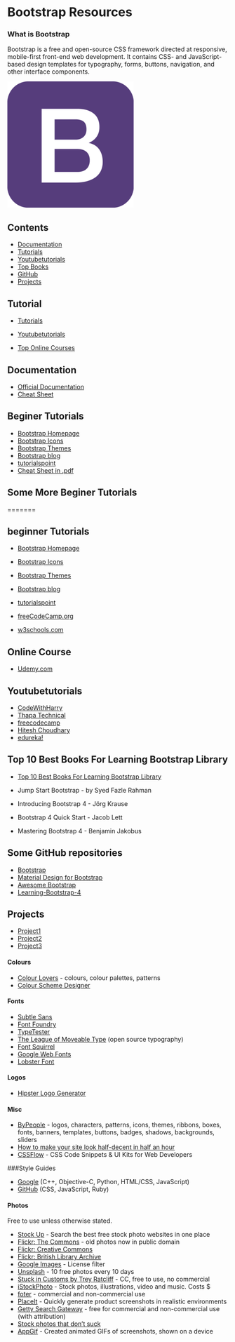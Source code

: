 # Bootstrap Resources
### What is Bootstrap
Bootstrap is a free and open-source CSS framework directed at responsive, mobile-first front-end web development. It contains CSS- and JavaScript-based design templates for typography, forms, buttons, navigation, and other interface components. 

![Bootstrap](https://raw.githubusercontent.com/github/explore/80688e429a7d4ef2fca1e82350fe8e3517d3494d/topics/bootstrap/bootstrap.png)<br>

## Contents
- [Documentation](#Documentation)
- [Tutorials](#beginner-tutorials)  
- [Youtubetutorials](#Youtubetutorials)  
- [Top Books](#Top-10-Best-Books-For-Learning-Bootstrap-Library)   
- [GitHub](#Some-GitHub-repositories)  
- [Projects](#Projects)

## Tutorial 
* [Tutorials](#beginer-tutorials)<br/> 

- [ Youtubetutorials](#beginer-tutorials)<br/> 

- [Top  Online Courses](#beginer-tutorials)<br/> 

## Documentation
- [Official Documentation](https://getbootstrap.com/docs/4.5/getting-started/introduction/)  
- [Cheat Sheet](https://hackerthemes.com/bootstrap-cheatsheet/)

## Beginer Tutorials

- [Bootstrap Homepage ](https://getbootstrap.com/)
- [Bootstrap Icons ](https://icons.getbootstrap.com/)
- [Bootstrap Themes  ](https://themes.getbootstrap.com/)
- [Bootstrap blog  ](https://blog.getbootstrap.com/)
- [tutorialspoint ](https://www.tutorialspoint.com/bootstrap/index.htm)
- [Cheat Sheet in .pdf](https://websitesetup.org/wp-content/uploads/2020/03/Bootstrap-Cheat-Sheet-websitesetup.org_.pdf)

## Some More Beginer Tutorials
=======


## beginner Tutorials
- [Bootstrap Homepage ](https://getbootstrap.com/)  
- [Bootstrap Icons ](https://icons.getbootstrap.com/)  
- [Bootstrap Themes  ](https://themes.getbootstrap.com/)  
- [Bootstrap blog  ](https://blog.getbootstrap.com/)  
- [tutorialspoint](https://www.tutorialspoint.com/bootstrap/index.htm)  

- [freeCodeCamp.org ](https://www.freecodecamp.org/news/tag/bootstrap-4/)
- [w3schools.com](https://www.w3schools.com/bootstrap4/default.asp)

## Online Course
- [Udemy.com](https://www.udemy.com/course/bootstrap-4-tutorials/)


## Youtubetutorials
-  [CodeWithHarry](https://www.youtube.com/watch?v=vpAJ0s5S2t0&t=1464s)
-  [Thapa Technical](https://www.youtube.com/watch?v=Qb8DLdSYBAo) 
-  [freecodecamp](https://www.youtube.com/watch?v=RyTRgQ7k6QE) 
-  [Hitesh Choudhary](https://www.youtube.com/watch?v=hpM-hj2SV1Q)
-  [edureka!](https://www.youtube.com/watch?v=CMk8xB90RpU)


## Top 10 Best Books For Learning Bootstrap Library
-  [ Top 10 Best Books For Learning  Bootstrap Library](https://whatpixel.com/top-10-bootstrap-books/)

- Jump Start Bootstrap - by Syed Fazle Rahman
- Introducing Bootstrap 4 - Jörg Krause
- Bootstrap 4 Quick Start - Jacob Lett
- Mastering Bootstrap 4 - Benjamin Jakobus


## Some GitHub repositories 

- [Bootstrap](https://github.com/twbs/bootstrap)
- [Material Design for Bootstrap](https://github.com/mdbootstrap/bootstrap-material-design)
- [Awesome Bootstrap](https://github.com/therebelrobot/awesome-bootstrap)
- [Learning-Bootstrap-4](https://github.com/PacktPublishing/Learning-Bootstrap-4)


## Projects
- [Project1](https://www.youtube.com/watch?v=o5vKJmqXO_g) 
- [Project2](https://www.youtube.com/watch?v=Qb8DLdSYBAo&t=2s) 
- [Project3](https://www.youtube.com/watch?v=dgKSqz3it50)

#### Colours
- [Colour Lovers](http://www.colourlovers.com/) - colours, colour palettes, patterns
- [Colour Scheme Designer](http://colorschemedesigner.com/)

#### Fonts
- [Subtle Sans](http://www.subtlepatterns.com/subtlesans/)
- [Font Foundry](http://www.exljbris.com/)
- [TypeTester](http://www.typetester.org/)
- [The League of Moveable Type](http://www.theleagueofmoveabletype.com/) (open source typography)
- [Font Squirrel](http://www.fontsquirrel.com/)
- [Google Web Fonts](http://www.google.com/webfonts)
- [Lobster Font](http://www.impallari.com/lobster/)


#### Logos
- [Hipster Logo Generator](http://www.hipsterlogogenerator.com/)

#### Misc
- [ByPeople](http://www.bypeople.com/) - logos, characters, patterns, icons, themes, ribbons, boxes, fonts, banners, templates, buttons, badges, shadows, backgrounds, sliders
- [How to make your site look half-decent in half an hour](http://24ways.org/2012/how-to-make-your-site-look-half-decent)
- [CSSFlow](http://www.cssflow.com/) - CSS Code Snippets & UI Kits for Web Developers

###Style Guides
- [Google](http://code.google.com/p/google-styleguide/) (C++, Objective-C, Python, HTML/CSS, JavaScript)
- [GitHub](https://github.com/styleguide/) (CSS, JavaScript, Ruby)


#### Photos
Free to use unless otherwise stated.
- [Stock Up](http://www.sitebuilderreport.com/stock-up) - Search the best free stock photo websites in one place
- [Flickr: The Commons](http://www.flickr.com/search/?w=commons&q=) - old photos now in public domain
- [Flickr: Creative Commons](http://www.flickr.com/search/?q=&l=cc&ss=0&ct=0&mt=photos&w=all&adv=1)
- [Flickr: British Library Archive](http://www.flickr.com/photos/britishlibrary)
- [Google Images](https://www.google.com/search?as_st=y&tbm=isch&hl=en&as_q=venice&as_epq=&as_oq=&as_eq=&cr=&as_sitesearch=&safe=images&tbs=sur:fmc&biw=950&bih=979&sei=XaenUcq1MuTl0QHvoIDYDQ) - License filter
- [Unsplash](http://unsplash.com/) - 10 free photos every 10 days
- [Stuck in Customs by Trey Ratcliff](http://www.flickr.com/photos/stuckincustoms/) - CC, free to use, no commercial
- [iStockPhoto](http://www.istockphoto.com/) - Stock photos, illustrations, video and music. Costs $
- [foter](http://foter.com/search/?q=&search=Search+photos) - commercial and non-commercial use
- [PlaceIt](http://placeit.breezi.com/productshots/) - Quickly generate product screenshots in realistic environments 
- [Getty Search Gateway](http://search.getty.edu/gateway/search?q=&cat=highlight&f=%22Open+Content+Images%22&rows=10&srt=a&dir=s&pg=1) - free for commercial and non-commercial use (with attribution)
- [Stock photos that don’t suck](https://medium.com/design-ux/62ae4bcbe01b)
- [AppGif](http://appgif.net/) - Created animated GIFs of screenshots, shown on a device
